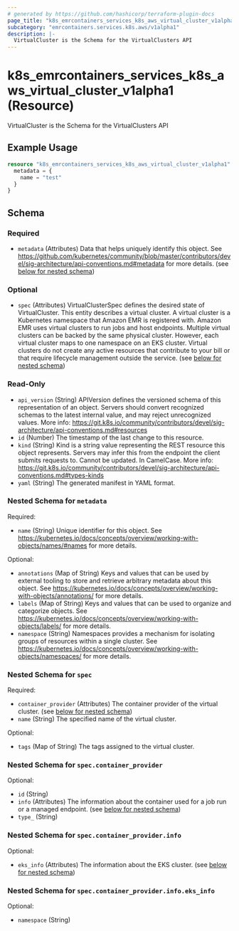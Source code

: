 ```yaml
---
# generated by https://github.com/hashicorp/terraform-plugin-docs
page_title: "k8s_emrcontainers_services_k8s_aws_virtual_cluster_v1alpha1 Resource - terraform-provider-k8s"
subcategory: "emrcontainers.services.k8s.aws/v1alpha1"
description: |-
  VirtualCluster is the Schema for the VirtualClusters API
---
```


# k8s_emrcontainers_services_k8s_aws_virtual_cluster_v1alpha1 (Resource)

VirtualCluster is the Schema for the VirtualClusters API

## Example Usage

```terraform
resource "k8s_emrcontainers_services_k8s_aws_virtual_cluster_v1alpha1" "minimal" {
  metadata = {
    name = "test"
  }
}
```

<!-- schema generated by tfplugindocs -->
## Schema

### Required

- `metadata` (Attributes) Data that helps uniquely identify this object. See https://github.com/kubernetes/community/blob/master/contributors/devel/sig-architecture/api-conventions.md#metadata for more details. (see [below for nested schema](#nestedatt--metadata))

### Optional

- `spec` (Attributes) VirtualClusterSpec defines the desired state of VirtualCluster.  This entity describes a virtual cluster. A virtual cluster is a Kubernetes namespace that Amazon EMR is registered with. Amazon EMR uses virtual clusters to run jobs and host endpoints. Multiple virtual clusters can be backed by the same physical cluster. However, each virtual cluster maps to one namespace on an EKS cluster. Virtual clusters do not create any active resources that contribute to your bill or that require lifecycle management outside the service. (see [below for nested schema](#nestedatt--spec))

### Read-Only

- `api_version` (String) APIVersion defines the versioned schema of this representation of an object. Servers should convert recognized schemas to the latest internal value, and may reject unrecognized values. More info: https://git.k8s.io/community/contributors/devel/sig-architecture/api-conventions.md#resources
- `id` (Number) The timestamp of the last change to this resource.
- `kind` (String) Kind is a string value representing the REST resource this object represents. Servers may infer this from the endpoint the client submits requests to. Cannot be updated. In CamelCase. More info: https://git.k8s.io/community/contributors/devel/sig-architecture/api-conventions.md#types-kinds
- `yaml` (String) The generated manifest in YAML format.

<a id="nestedatt--metadata"></a>
### Nested Schema for `metadata`

Required:

- `name` (String) Unique identifier for this object. See https://kubernetes.io/docs/concepts/overview/working-with-objects/names/#names for more details.

Optional:

- `annotations` (Map of String) Keys and values that can be used by external tooling to store and retrieve arbitrary metadata about this object. See https://kubernetes.io/docs/concepts/overview/working-with-objects/annotations/ for more details.
- `labels` (Map of String) Keys and values that can be used to organize and categorize objects. See https://kubernetes.io/docs/concepts/overview/working-with-objects/labels/ for more details.
- `namespace` (String) Namespaces provides a mechanism for isolating groups of resources within a single cluster. See https://kubernetes.io/docs/concepts/overview/working-with-objects/namespaces/ for more details.


<a id="nestedatt--spec"></a>
### Nested Schema for `spec`

Required:

- `container_provider` (Attributes) The container provider of the virtual cluster. (see [below for nested schema](#nestedatt--spec--container_provider))
- `name` (String) The specified name of the virtual cluster.

Optional:

- `tags` (Map of String) The tags assigned to the virtual cluster.

<a id="nestedatt--spec--container_provider"></a>
### Nested Schema for `spec.container_provider`

Optional:

- `id` (String)
- `info` (Attributes) The information about the container used for a job run or a managed endpoint. (see [below for nested schema](#nestedatt--spec--container_provider--info))
- `type_` (String)

<a id="nestedatt--spec--container_provider--info"></a>
### Nested Schema for `spec.container_provider.info`

Optional:

- `eks_info` (Attributes) The information about the EKS cluster. (see [below for nested schema](#nestedatt--spec--container_provider--info--eks_info))

<a id="nestedatt--spec--container_provider--info--eks_info"></a>
### Nested Schema for `spec.container_provider.info.eks_info`

Optional:

- `namespace` (String)


